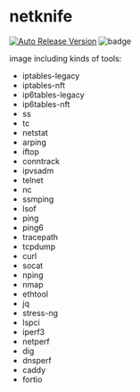 # netknife

[![Auto Release Version](https://github.com/spidernet-io/netknife/actions/workflows/auto-release.yaml/badge.svg)](https://github.com/spidernet-io/netknife/actions/workflows/auto-release.yaml)
![badge](https://img.shields.io/endpoint?url=https://gist.githubusercontent.com/weizhoublue/d0f9348f23d4a0c20d369a3d27e7cd3f/raw/netknifecodeline.json)

image including kinds of tools:

* iptables-legacy
* iptables-nft
* ip6tables-legacy
* ip6tables-nft
* ss
* tc
* netstat
* arping
* iftop
* conntrack
* ipvsadm
* telnet
* nc
* ssmping
* lsof
* ping
* ping6
* tracepath
* tcpdump
* curl
* socat
* nping
* nmap
* ethtool
* jq
* stress-ng
* lspci
* iperf3
* netperf
* dig
* dnsperf
* caddy
* fortio

